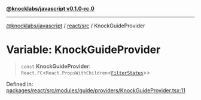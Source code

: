 [**@knocklabs/javascript v0.1.0-rc.0**](../../../README.md)

***

[@knocklabs/javascript](../../../modules.md) / [react/src](../README.md) / KnockGuideProvider

# Variable: KnockGuideProvider

> `const` **KnockGuideProvider**: `React.FC`\<`React.PropsWithChildren`\<[`FilterStatus`](FilterStatus.md)\>\>

Defined in: [packages/react/src/modules/guide/providers/KnockGuideProvider.tsx:11](https://github.com/knocklabs/javascript/blob/main/packages/react/src/modules/guide/providers/KnockGuideProvider.tsx#L11)
